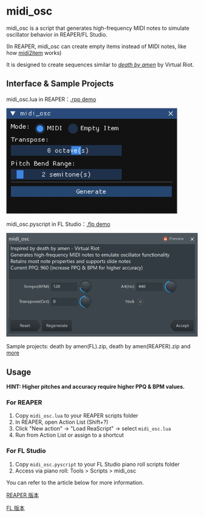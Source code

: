 # midi_osc

midi_osc is a script that generates high-frequency MIDI notes to simulate oscillator behavior in REAPER/FL Studio.

(In REAPER, midi_osc can create empty items instead of MIDI notes, like how [midi2item](https://ytpmv.info/ReaScript-midi2item/) works)

It is designed to create sequences similar to [*death by amen*](https://youtu.be/XpnNVWOC98A) by Virtual Riot.

## Interface & Sample Projects

midi_osc.lua in REAPER：[.rpp demo](https://youtu.be/eY1qcbOlORQ)

![midi_osc for FL Stuio](Image/midi_osc(REAPER).png)

midi_osc.pyscript in FL Studio：[.flp demo](https://www.youtube.com/watch?v=Fps_TGekRuc)

![midi_osc for REAPER](Image/midi_osc(FL).png)

Sample projects: death by amen(FL).zip, death by amen(REAPER).zip and [more](https://drive.google.com/drive/folders/1oZOI3hOdlEFAAyvg7UqqHOhteqQck4-X?usp=drive_link)

## Usage

**HINT:  Higher pitches and accuracy require higher PPQ & BPM values.**

### For REAPER
1. Copy `midi_osc.lua` to your REAPER scripts folder
2. In REAPER, open Action List (Shift+?)
3. Click "New action" → "Load ReaScript" → select `midi_osc.lua`
4. Run from Action List or assign to a shortcut

### For FL Studio
1. Copy `midi_osc.pyscript` to your FL Studio piano roll scripts folder
2. Access via piano roll: Tools > Scripts > midi_osc


You can refer to the article below for more information.

[REAPER 版本](https://www.bilibili.com/read/cv42356141/)

[FL 版本](https://www.bilibili.com/opus/1094703862863888439)
